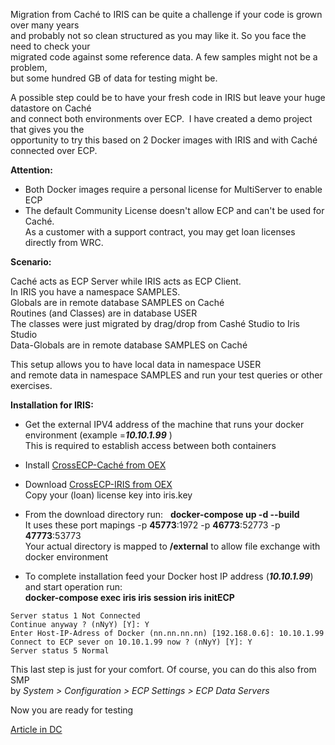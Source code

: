 Migration from Caché to IRIS can be quite a challenge if your code is grown over many years    
and probably not so clean structured as you may like it. So you face the need to check your  
migrated code against some reference data. A few samples might not be a problem,   
but some hundred GB of data for testing might be.  

A possible step could be to have your fresh code in IRIS but leave your huge datastore on Caché  
and connect both environments over ECP.  I have created a demo project that gives you the   
opportunity to try this based on 2 Docker images with IRIS and with Caché connected over ECP.    

__Attention:__  
- Both Docker images require a personal license for MultiServer to enable ECP   
- The default Community License doesn't allow ECP and can't be used for Caché.  
As a customer with a support contract, you may get loan licenses directly from WRC.  

__Scenario:__   
  
 Caché acts as ECP Server while IRIS acts as ECP Client.  
 In IRIS you have a namespace SAMPLES.  
 Globals are in remote database SAMPLES on Caché  
 Routines (and Classes) are in database USER    
 The classes were just migrated by drag/drop from Cashé Studio to Iris Studio  
 Data-Globals are in remote database SAMPLES on Caché  
 
 This setup allows you to have local data in namespace USER  
 and remote data in namespace SAMPLES and run your test queries or other exercises.  

__Installation for IRIS:__  
- Get the external IPV4 address of the machine that runs your docker environment (example =**_10.10.1.99_** )   
This is required to establish access between both containers
- Install [CrossECP-Caché from OEX](https://openexchange.intersystems.com/package/CrossECP-Cache)   
- Download [CrossECP-IRIS from OEX](https://openexchange.intersystems.com/package/CrossECP-IRIS)     
Copy your (loan) license key into iris.key  
- From the download directory run:  
__docker-compose up -d --build__   
It uses these port mapings -p __45773__:1972 -p __46773__:52773 -p __47773__:53773     
Your actual directory is mapped to __/external__ to allow file exchange with docker environment   

- To complete installation feed your Docker host IP address (**_10.10.1.99_**) and start operation run:   
__docker-compose exec iris iris session iris initECP__
~~~  
Server status 1 Not Connected 
Continue anyway ? (nNyY) [Y]: Y 
Enter Host-IP-Adress of Docker (nn.nn.nn.nn) [192.168.0.6]: 10.10.1.99
Connect to ECP sever on 10.10.1.99 now ? (nNyY) [Y]: Y   
Server status 5 Normal   
~~~   

This last step is just for your comfort. Of course, you can do this also from SMP  
by _System > Configuration > ECP Settings > ECP Data Servers_

Now you are ready for testing

[Article in DC](https://community.intersystems.com/post/using-ecp-across-iris-and-cach%C3%A9)    
